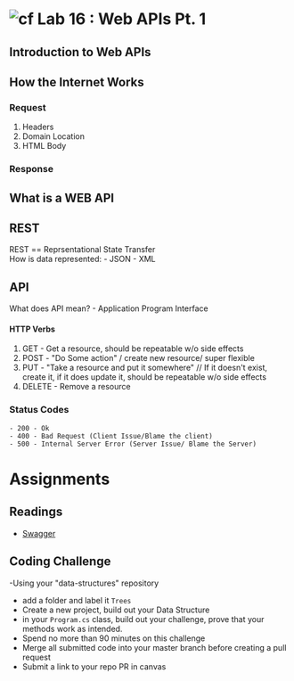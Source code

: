 # ![cf](http://i.imgur.com/7v5ASc8.png) Lab 16 : Web APIs Pt. 1

## Introduction to Web APIs

## How the Internet Works

### Request
1. Headers
2. Domain Location
3. HTML Body

### Response

## What is a WEB API

## REST
REST == Reprsentational State Transfer <br />
How is data represented:
	- JSON
	- XML

## API
What does API mean? - Application Program Interface

#### HTTP Verbs
1. GET - Get a resource, should be repeatable w/o side effects
2. POST - "Do Some action" / create new resource/ super flexible
3. PUT - "Take a resource and put it somewhere" // If it doesn't exist, create it, if it does update it, should be repeatable w/o side effects 
4. DELETE - Remove a resource


### Status Codes 
	- 200 - Ok
	- 400 - Bad Request (Client Issue/Blame the client)
	- 500 - Internal Server Error (Server Issue/ Blame the Server)


# Assignments

## Readings
- [Swagger](https://docs.microsoft.com/en-us/aspnet/core/tutorials/web-api-help-pages-using-swagger?tabs=visual-studio)

## Coding Challenge

-Using your "data-structures" repository
  - add a folder and label it `Trees`
  - Create a new project, build out your Data Structure
  - in your `Program.cs` class, build out your challenge, prove that your methods work as intended.
  - Spend no more than 90 minutes on this challenge
  - Merge all submitted code into your master branch before creating a pull request
  - Submit a link to your repo PR in canvas
